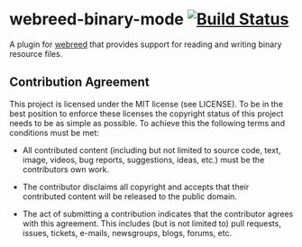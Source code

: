 # webreed-binary-mode [![Build Status](https://travis-ci.org/webreed/webreed-binary-mode.svg?branch=master)](https://travis-ci.org/webreed/webreed-binary-mode)

A plugin for [webreed](https://github.com/webreed/webreed) that provides support for
reading and writing binary resource files.


## Contribution Agreement

This project is licensed under the MIT license (see LICENSE). To be in the best
position to enforce these licenses the copyright status of this project needs to
be as simple as possible. To achieve this the following terms and conditions
must be met:

- All contributed content (including but not limited to source code, text,
  image, videos, bug reports, suggestions, ideas, etc.) must be the
  contributors own work.

- The contributor disclaims all copyright and accepts that their contributed
  content will be released to the public domain.

- The act of submitting a contribution indicates that the contributor agrees
  with this agreement. This includes (but is not limited to) pull requests, issues,
  tickets, e-mails, newsgroups, blogs, forums, etc.
